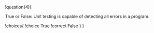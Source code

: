 !question{4}{

True or False: Unit testing is capable of detecting all errors in a program.

!choices{
  !choice True
  !correct False
}
}
